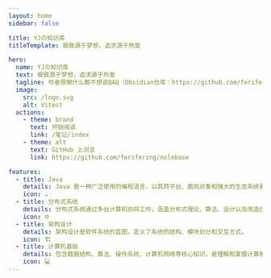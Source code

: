 ```yaml
---
layout: home
sidebar: false

title: YJの知识库
titleTemplate: 极致源于梦想，追求源于热爱

hero:
  name: YJの知识库
  text: 极致源于梦想，追求源于热爱
  tagline: 作者很懒什么都不想说QAQ（Obsidian仓库：https://github.com/ferifering/YJ-note）
  image:
    src: /logo.svg
    alt: Vitest
  actions:
    - theme: brand
      text: 开始阅读
      link: /笔记/index
    - theme: alt
      text: GitHub 上浏览
      link: https://github.com/ferifering/nolebase

features:
  - title: Java
    details: Java 是一种广泛使用的编程语言，以其跨平台、面向对象和强大的生态系统著称。适用于开发企业级应用、移动应用和大规模分布式系统。
    icon: ☕
  - title: 分布式系统
    details: 分布式系统通过多台计算机协同工作，涵盖分布式理论、算法、设计以及改造应用等方面。常见技术包括微服务、分布式数据库和消息队列，用于构建高效、可靠的分布式架构。
    icon: 🌐
  - title: 架构设计
    details: 架构设计是软件系统的蓝图，定义了系统的结构、模块划分和交互方式。
    icon: 🏗️
  - title: 计算机基础
    details: 包含数据结构、算法、操作系统、计算机网络等核心知识，是理解和掌握计算机科学的基石。
    icon: 💻
---
```


<HomePage />
